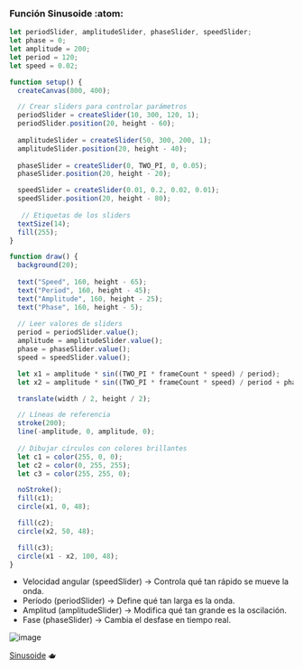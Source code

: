 ### Función Sinusoide :atom:

```js
let periodSlider, amplitudeSlider, phaseSlider, speedSlider;
let phase = 0;
let amplitude = 200;
let period = 120;
let speed = 0.02;

function setup() {
  createCanvas(800, 400);

  // Crear sliders para controlar parámetros
  periodSlider = createSlider(10, 300, 120, 1);
  periodSlider.position(20, height - 60);
  
  amplitudeSlider = createSlider(50, 300, 200, 1);
  amplitudeSlider.position(20, height - 40);
  
  phaseSlider = createSlider(0, TWO_PI, 0, 0.05);
  phaseSlider.position(20, height - 20);

  speedSlider = createSlider(0.01, 0.2, 0.02, 0.01);
  speedSlider.position(20, height - 80);
  
   // Etiquetas de los sliders
  textSize(14);
  fill(255);
}

function draw() {
  background(20);
  
  text("Speed", 160, height - 65);
  text("Period", 160, height - 45);
  text("Amplitude", 160, height - 25);
  text("Phase", 160, height - 5); 
  
  // Leer valores de sliders
  period = periodSlider.value();
  amplitude = amplitudeSlider.value();
  phase = phaseSlider.value();
  speed = speedSlider.value();

  let x1 = amplitude * sin((TWO_PI * frameCount * speed) / period);
  let x2 = amplitude * sin((TWO_PI * frameCount * speed) / period + phase);

  translate(width / 2, height / 2);

  // Líneas de referencia
  stroke(200);
  line(-amplitude, 0, amplitude, 0);
  
  // Dibujar círculos con colores brillantes
  let c1 = color(255, 0, 0);
  let c2 = color(0, 255, 255);
  let c3 = color(255, 255, 0);

  noStroke();
  fill(c1);
  circle(x1, 0, 48);

  fill(c2);
  circle(x2, 50, 48);

  fill(c3);
  circle(x1 - x2, 100, 48);
}
```
- Velocidad angular (speedSlider) → Controla qué tan rápido se mueve la onda.
- Período (periodSlider) → Define qué tan larga es la onda.
- Amplitud (amplitudeSlider) → Modifica qué tan grande es la oscilación.
- Fase (phaseSlider) → Cambia el desfase en tiempo real.

![image](../../../../assets/Función-Sinusoide.gif)

[Sinusoide](https://editor.p5js.org/Majogc8/sketches/Yj53_TDMo) 🫖

